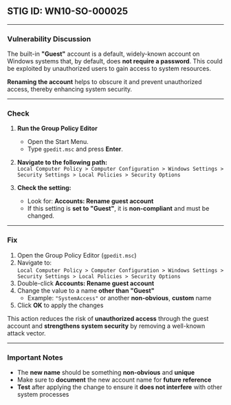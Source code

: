 ## STIG ID: WN10-SO-000025

---

### Vulnerability Discussion

The built-in **"Guest"** account is a default, widely-known account on Windows systems that, by default, does **not require a password**. This could be exploited by unauthorized users to gain access to system resources.

**Renaming the account** helps to obscure it and prevent unauthorized access, thereby enhancing system security.

---

### Check

1. **Run the Group Policy Editor**  
   - Open the Start Menu.  
   - Type `gpedit.msc` and press **Enter**.

2. **Navigate to the following path:**  
   `Local Computer Policy > Computer Configuration > Windows Settings > Security Settings > Local Policies > Security Options`

3. **Check the setting:**  
   - Look for: **Accounts: Rename guest account**
   - If this setting is **set to "Guest"**, it is **non-compliant** and must be changed.

---

### Fix

1. Open the Group Policy Editor (`gpedit.msc`)
2. Navigate to:  
   `Local Computer Policy > Computer Configuration > Windows Settings > Security Settings > Local Policies > Security Options`
3. Double-click **Accounts: Rename guest account**
4. Change the value to a name **other than "Guest"**  
   - Example: `"SystemAccess"` or another **non-obvious**, **custom** name
5. Click **OK** to apply the changes

This action reduces the risk of **unauthorized access** through the guest account and **strengthens system security** by removing a well-known attack vector.

---

### Important Notes

- The **new name** should be something **non-obvious** and **unique**
- Make sure to **document** the new account name for **future reference**
- **Test** after applying the change to ensure it **does not interfere** with other system processes
